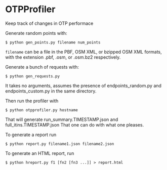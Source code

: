 OTPProfiler
===========

Keep track of changes in OTP performace

Generate random points with: 

    $ python gen_points.py filename num_points

`filename` can be a file in the PBF, OSM XML, or bzipped OSM XML formats, with the extension .pbf, .osm, or .osm.bz2 respectively.

Generate a bunch of requests with: 

    $ python gen_requests.py 

It takes no arguments, assumes the presence of endpoints_random.py and endpoints_custom.py in the same directory.

Then run the profiler with 

    $ python otpprofiler.py hostname
    
That will generate run_summary.TIMESTAMP.json and full_itins.TIMESTAMP.json
That one can do with what one pleases.

To generate a report run

    $ python report.py filename1.json filename2.json

To generate an HTML report, run

    $ python hreport.py f1 [fn2 [fn3 ...]] > report.html

